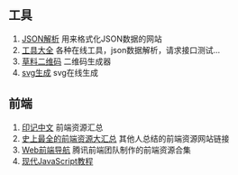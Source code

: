 ## 工具
1. [JSON解析](https://www.json.cn/)
	用来格式化JSON数据的网站
2. [工具大全](https://www.sojson.com/)
	各种在线工具，json数据解析，请求接口测试...
3. [草料二维码](https://cli.im/)
	二维码生成器
4. [svg生成](https://www.shapedivider.app/)
	svg在线生成

## 前端
1. [印记中文](https://docschina.org/)
	前端资源汇总
2. [史上最全的前端资源大汇总](https://www.jianshu.com/p/6cb49271cd2a#)
	其他人总结的前端资源网站链接
3. [Web前端导航](http://www.alloyteam.com/nav/)
	腾讯前端团队制作的前端资源合集
4. [现代JavaScript教程](https://zh.javascript.info/)



	